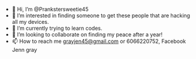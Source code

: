 - 👋 Hi, I’m @Prankstersweetie45
- 👀 I’m interested in finding someone to get these people that are hacking all my devices.
- 🌱 I’m currently trying to learn codes.
- 💞️ I’m looking to collaborate on finding my peace after a year!
- 📫 How to reach me grayjen45@gmail.com or 6066220752, Facebook Jenn gray

<!---
Prankstersweetie45/Prankstersweetie45 is a ✨ special ✨ repository because its `README.md` (this file) appears on your GitHub profile.
You can click the Preview link to take a look at your changes.
--->
